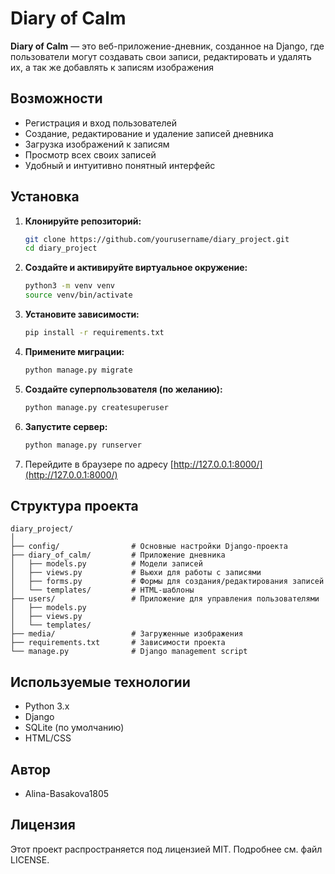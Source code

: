 # Diary of Calm

**Diary of Calm** — это веб-приложение-дневник, созданное на Django, где пользователи могут создавать свои записи, редактировать и удалять их, а так же добавлять к записям изображения
## Возможности

- Регистрация и вход пользователей
- Создание, редактирование и удаление записей дневника
- Загрузка изображений к записям
- Просмотр всех своих записей
- Удобный и интуитивно понятный интерфейс

## Установка

1. **Клонируйте репозиторий:**
   ```bash
   git clone https://github.com/yourusername/diary_project.git
   cd diary_project
   ```

2. **Создайте и активируйте виртуальное окружение:**
   ```bash
   python3 -m venv venv
   source venv/bin/activate
   ```

3. **Установите зависимости:**
   ```bash
   pip install -r requirements.txt
   ```

4. **Примените миграции:**
   ```bash
   python manage.py migrate
   ```

5. **Создайте суперпользователя (по желанию):**
   ```bash
   python manage.py createsuperuser
   ```

6. **Запустите сервер:**
   ```bash
   python manage.py runserver
   ```

7. Перейдите в браузере по адресу [http://127.0.0.1:8000/](http://127.0.0.1:8000/)

## Структура проекта

```
diary_project/
│
├── config/                # Основные настройки Django-проекта
├── diary_of_calm/         # Приложение дневника
│   ├── models.py          # Модели записей
│   ├── views.py           # Вьюхи для работы с записями
│   ├── forms.py           # Формы для создания/редактирования записей
│   └── templates/         # HTML-шаблоны
├── users/                 # Приложение для управления пользователями
│   ├── models.py
│   ├── views.py
│   └── templates/
├── media/                 # Загруженные изображения
├── requirements.txt       # Зависимости проекта
└── manage.py              # Django management script
```

## Используемые технологии

- Python 3.x
- Django
- SQLite (по умолчанию)
- HTML/CSS

## Автор

- Alina-Basakova1805

## Лицензия

Этот проект распространяется под лицензией MIT. Подробнее см. файл LICENSE. 
